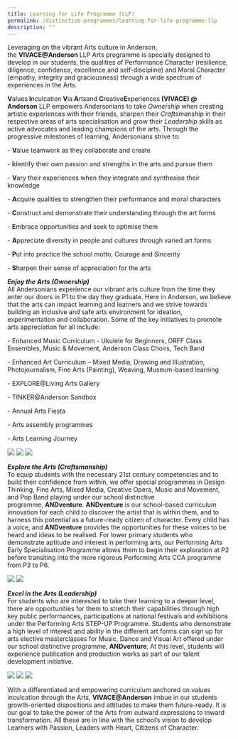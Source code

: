 ```yaml
---
title: Learning for Life Programme (LLP)
permalink: /distinctive-programmes/learning-for-life-programme-llp
description: ""
---
```

<p>Leveraging on the vibrant Arts culture in Anderson, the&nbsp;<strong>VIVACE@Anderson&nbsp;</strong>LLP Arts programme is specially designed to develop in our students, the qualities of Performance Character (resilience, diligence, confidence, excellence and self-discipline) and Moral Character (empathy, integrity and graciousness) through a wide spectrum of experiences in the Arts.</p>
<p><strong>V</strong>alues<strong>&nbsp;I</strong>nculcation<strong>&nbsp;V</strong>ia<strong>&nbsp;A</strong>rtsand&nbsp;<strong>C</strong>reative<strong>E</strong>xperiences<strong>&nbsp;(VIVACE) @ Anderson</strong>&nbsp;LLP empowers Andersonians to take&nbsp;<em>Ownership</em>&nbsp;when creating artistic experiences with their friends, sharpen their&nbsp;<em>Craftsmanship</em>&nbsp;in their respective areas of arts specialisation and grow their&nbsp;<em>Leadership</em>&nbsp;skills as active advocates and leading champions of the arts. Through the progressive milestones of learning,&nbsp;Andersonians strive&nbsp;to:</p>
<p>-&nbsp;<strong>V</strong>alue teamwork as they collaborate and create</p>
<p>-&nbsp;<strong>I</strong>dentify their own passion and strengths in the arts and pursue them</p>
<p>-&nbsp;<strong>V</strong>ary their experiences when they integrate and synthesise their knowledge</p>
<p>-&nbsp;<strong>A</strong>cquire qualities to strengthen their performance and moral characters</p>
<p>-&nbsp;<strong>C</strong>onstruct and demonstrate their understanding through the art forms</p>
<p>-&nbsp;<strong>E</strong>mbrace opportunities and seek to optimise them</p>
<p>-&nbsp;<strong>A</strong>ppreciate diversity in people and cultures through varied art forms</p>
<p>-&nbsp;<strong>P</strong>ut into practice the school motto, Courage and Sincerity</p>
<p>-&nbsp;<strong>S</strong>harpen their sense of appreciation for the arts&nbsp;</p>
<p><strong><em>Enjoy the Arts (Ownership)</em><br /></strong>All Andersonians experience our vibrant arts culture from the time they enter our doors in P1 to the day they graduate. Here in Anderson, we believe that the arts can impact learning and learners and we strive towards building an inclusive and safe arts environment for ideation, experimentation and collaboration. Some of the key initiatives to promote arts appreciation for all include:</p>
<p>- Enhanced Music Curriculum - Ukulele for Beginners, ORFF Class Ensembles, Music &amp; Movement, Anderson Class Choirs, Tech Band</p>
<p>- Enhanced Art Curriculum &ndash; Mixed Media, Drawing and Illustration, Photojournalism, Fine Arts (Painting), Weaving, Museum-based learning</p>
<p>- EXPLORE@Living Arts Gallery</p>
<p>- TINKER@Anderson Sandbox</p>
<p>- Annual Arts Fiesta</p>
<p>- Arts assembly programmes</p>
<p>- Arts Learning Journey</p>
<img src="/images/LLP%201.jpg">
<img src="/images/LLP%202.jpg">
<img src="/images/EnjoyArts1.png">
<p><strong><em>Explore the Arts (Craftsmanship)<br /></em></strong>To equip students with the necessary 21st century competencies and to build their confidence from within, we offer special programmes in Design Thinking, Fine Arts, Mixed Media, Creative Opera, Music and Movement, and Pop Band playing under our school distinctive programme,&nbsp;<strong>ANDventure</strong>.&nbsp;<strong>ANDventure</strong>&nbsp;is our school-based curriculum innovation for each child to discover the artist that is within them, and to harness this potential as a future-ready citizen of character. Every child has a voice, and&nbsp;<strong>ANDventure</strong>&nbsp;provides the opportunities for these voices to be heard and ideas to be realised. For lower primary students who demonstrate aptitude and interest in performing arts, our Performing Arts Early Specialisation Programme allows them to begin their exploration at P2 before transiting into the more rigorous Performing Arts CCA programme from P3 to P6.</p>
<img src="/images/LLP%203.jpg">
<img src="/images/LLP%204.jpg">
<p><em><strong>Excel in the Arts (Leadership)<br /></strong></em>For students who are interested to take their learning to a deeper level, there are opportunities for them to stretch their capabilities through high key public performances, participations at national festivals and exhibitions under the Performing Arts STEP-UP Programme. Students who demonstrate a high level of interest and ability in the different art forms can sign up for arts elective masterclasses for Music, Dance and Visual Art offered under our school distinctive programme,&nbsp;<strong>ANDventure</strong>, At this level, students will experience publication and production works as part of our talent development initiative.</p>
<img src="/images/LLP%205.jpg">
<img src="/images/LLP%206.jpg">
<img src="/images/LLP%207.jpg">
<p>With a differentiated and empowering curriculum anchored on values inculcation through the Arts,&nbsp;<strong>VIVACE@Anderson</strong>&nbsp;imbue in our students growth-oriented dispositions and attitudes to make them future-ready. It is our goal to take the power of the Arts from outward expressions to inward transformation. All these are in line with the school&rsquo;s vision to develop Learners with Passion, Leaders with Heart, Citizens of Character.</p>